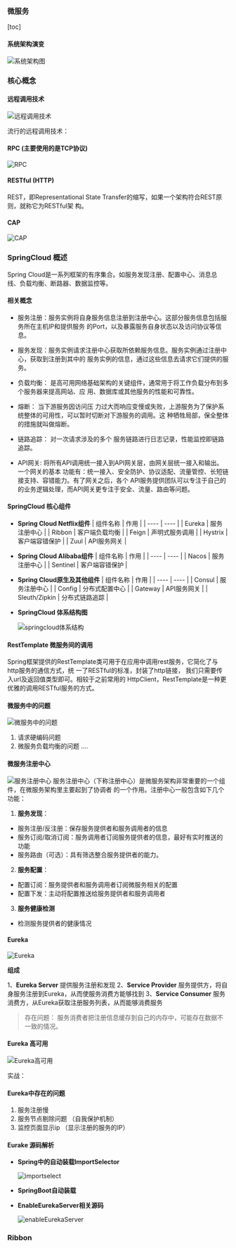 ### 微服务

[toc]





#### 系统架构演变

![系统架构图](./images/1系统架构.png)

### 核心概念

#### 远程调用技术

![远程调用技术](./images/1569239511164.png)

流行的远程调用技术：

#### RPC (主要使用的是TCP协议)

![RPC](./images/1569240119035.png)





#### RESTful  (HTTP) 

REST，即Representational State Transfer的缩写，如果一个架构符合REST原则，就称它为RESTful架 构。



#### CAP

![CAP](./images/1569247097036.png)





### SpringCloud 概述

Spring Cloud是一系列框架的有序集合。如服务发现注册、配置中心、消息总线、负载均衡、断路器、数据监控等。

#### 相关概念

* 服务注册：服务实例将自身服务信息注册到注册中心。这部分服务信息包括服务所在主机IP和提供服务 的Port，以及暴露服务自身状态以及访问协议等信息。

*  服务发现：服务实例请求注册中心获取所依赖服务信息。服务实例通过注册中心，获取到注册到其中的 服务实例的信息，通过这些信息去请求它们提供的服务。

* 负载均衡： 是高可用网络基础架构的关键组件，通常用于将工作负载分布到多个服务器来提高网站、应 用、数据库或其他服务的性能和可靠性。

* 熔断： 当下游服务因访问压 力过大而响应变慢或失败，上游服务为了保护系统整体的可用性，可以暂时切断对下游服务的调用。这 种牺牲局部，保全整体的措施就叫做熔断。

* 链路追踪： 对一次请求涉及的多个 服务链路进行日志记录，性能监控即链路追踪。

*  API网关: 将所有API调用统一接入到API网关层，由网关层统一接入和输出。一个网关的基本 功能有：统一接入、安全防护、协议适配、流量管控、长短链接支持、容错能力。有了网关之后，各个 API服务提供团队可以专注于自己的的业务逻辑处理，而API网关更专注于安全、流量、路由等问题。

  

#### SpringCloud 核心组件

* **Spring Cloud Netflix组件**
|  组件名称    | 作用  |
|  ----  | ----  |
| Eureka   | 服务注册中心 |
| Ribbon  | 客户端负载均衡 |
| Feign  | 声明式服务调用 |
| Hystrix  | 客户端容错保护 |
| Zuul  | API服务网关 |


* **Spring Cloud Alibaba组件**
|  组件名称    | 作用  |
|  ----  | ----  |
| Nacos   | 服务注册中心 |
| Sentinel  | 客户端容错保护 |


* **Spring Cloud原生及其他组件**
|  组件名称    | 作用  |
|  ----  | ----  |
| Consul   | 服务注册中心 |
| Config  | 分布式配置中心 |
| Gateway  | API服务网关 |
| Sleuth/Zipkin  | 分布式链路追踪 |

* **SpringCloud 体系结构图**

  ![springcloud体系结构](./images/springcloud体系结构.png)
#### RestTemplate 微服务间的调用
Spring框架提供的RestTemplate类可用于在应用中调用rest服务，它简化了与http服务的通信方式，统
一了RESTful的标准，封装了http链接， 我们只需要传入url及返回值类型即可。相较于之前常用的
HttpClient，RestTemplate是一种更优雅的调用RESTful服务的方式。


#### 微服务中的问题
![微服务中的问题](./images/2020080201.png)

1. 请求硬编码问题
2. 微服务负载均衡的问题
   ....

#### 微服务注册中心

![服务注册中心](./images/注册中心.png)
  服务注册中心（下称注册中心）是微服务架构非常重要的一个组件，在微服务架构里主要起到了协调者 的一个作用。注册中心一般包含如下几个功能：
1. **服务发现**：
* 服务注册/反注册：保存服务提供者和服务调用者的信息
* 服务订阅/取消订阅：服务调用者订阅服务提供者的信息，最好有实时推送的功能
* 服务路由（可选）：具有筛选整合服务提供者的能力。
2. **服务配置**：
* 配置订阅：服务提供者和服务调用者订阅微服务相关的配置
* 配置下发：主动将配置推送给服务提供者和服务调用者
3. **服务健康检测**
* 检测服务提供者的健康情况



#### Eureka

![Eureka](./images/1569296907678.png)



**组成**

1、**Eureka Server**
提供服务注册和发现
2、**Service Provider**
服务提供方，将自身服务注册到Eureka，从而使服务消费方能够找到
3、**Service Consumer**
服务消费方，从Eureka获取注册服务列表，从而能够消费服务

> 存在问题：  服务消费者把注册信息缓存到自己的内存中，可能存在数据不一致的情况。


#### Eureka 高可用
![Eureka高可用](./images/1569334604258.png)

实战：

#### Eureka中存在的问题
1.  服务注册慢 
2.  服务节点剔除问题 （自我保护机制）
3.  监控页面显示ip  （显示注册的服务的IP）


#### Eurake 源码解析

* **Spring中的自动装载ImportSelector**

  ![importselect](./images/eurekaserver启动流程.png)

* **SpringBoot自动装载**

* **EnableEurekaServer相关源码**

  ![enableEurekaServer](./images/eureka启动流程.png)

###  Ribbon





